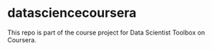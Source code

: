 # datasciencecoursera
This repo is part of the course project for Data Scientist Toolbox on Coursera.

